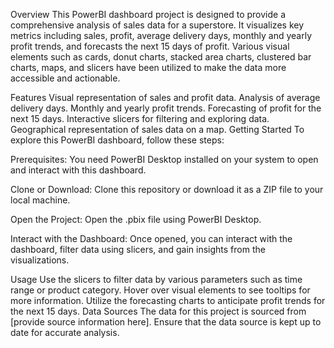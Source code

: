 Overview
This PowerBI dashboard project is designed to provide a comprehensive analysis of sales data for a superstore. It visualizes key metrics including sales, profit, average delivery days, monthly and yearly profit trends, and forecasts the next 15 days of profit. Various visual elements such as cards, donut charts, stacked area charts, clustered bar charts, maps, and slicers have been utilized to make the data more accessible and actionable.

Features
Visual representation of sales and profit data.
Analysis of average delivery days. 
Monthly and yearly profit trends.
Forecasting of profit for the next 15 days.
Interactive slicers for filtering and exploring data.
Geographical representation of sales data on a map.
Getting Started
To explore this PowerBI dashboard, follow these steps:

Prerequisites: You need PowerBI Desktop installed on your system to open and interact with this dashboard.

Clone or Download: Clone this repository or download it as a ZIP file to your local machine.

Open the Project: Open the .pbix file using PowerBI Desktop.

Interact with the Dashboard: Once opened, you can interact with the dashboard, filter data using slicers, and gain insights from the visualizations.

Usage
Use the slicers to filter data by various parameters such as time range or product category.
Hover over visual elements to see tooltips for more information.
Utilize the forecasting charts to anticipate profit trends for the next 15 days.
Data Sources
The data for this project is sourced from [provide source information here]. Ensure that the data source is kept up to date for accurate analysis.
